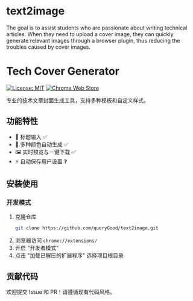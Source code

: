 # text2image
The goal is to assist students who are passionate about writing technical articles. When they need to upload a cover image, they can quickly generate relevant images through a browser plugin, thus reducing the troubles caused by cover images.

# Tech Cover Generator

[![License: MIT](https://img.shields.io/badge/License-MIT-blue.svg)](LICENSE)
[![Chrome Web Store](https://img.shields.io/chrome-web-store/v/your-extension-id)](https://chrome.google.com/webstore/detail/your-extension-id)

专业的技术文章封面生成工具，支持多种模板和自定义样式。

## 功能特性
- 📝 标题输入 ✅
- 🎨 多种颜色自动生成 ✅
- 🖼️ 实时预览与一键下载 ✅
- ⚡ 自动保存用户设置 ❓

## 安装使用
### 开发模式
1. 克隆仓库
   ```bash
   git clone https://github.com/queryGood/text2image.git
   ```
2. 浏览器访问 `chrome://extensions/`
3. 开启 "开发者模式"
4. 点击 "加载已解压的扩展程序" 选择项目根目录
## 贡献代码
欢迎提交 Issue 和 PR！请遵循现有代码风格。